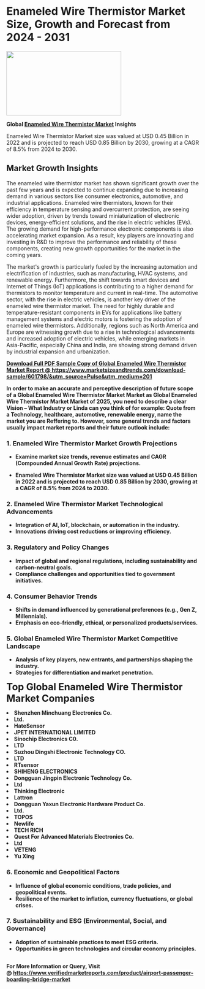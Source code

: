 <H1>Enameled Wire Thermistor Market Size, Growth and Forecast from 2024 - 2031</H1><img class="aligncenter size-medium wp-image-584254" src="https://thirdeyenews.in/wp-content/uploads/2024/09/Global-Market-Research-300x168.jpeg" alt="" width="300" height="168" /><p><strong>Global&nbsp;<a href="https://www.marketsizeandtrends.com/download-sample/601798/&amp;utm_source=Pulse&amp;utm_medium=201">Enameled Wire Thermistor Market</a> Insights</strong></p><p>Enameled Wire Thermistor Market size was valued at USD 0.45 Billion in 2022 and is projected to reach USD 0.85 Billion by 2030, growing at a CAGR of 8.5% from 2024 to 2030.</p><p><h2>Market Growth Insights</h2> <p>The enameled wire thermistor market has shown significant growth over the past few years and is expected to continue expanding due to increasing demand in various sectors like consumer electronics, automotive, and industrial applications. Enameled wire thermistors, known for their efficiency in temperature sensing and overcurrent protection, are seeing wider adoption, driven by trends toward miniaturization of electronic devices, energy-efficient solutions, and the rise in electric vehicles (EVs). The growing demand for high-performance electronic components is also accelerating market expansion. As a result, key players are innovating and investing in R&D to improve the performance and reliability of these components, creating new growth opportunities for the market in the coming years.</p> <p><strong><a href="download_link"></a></strong></p> <p>The market's growth is particularly fueled by the increasing automation and electrification of industries, such as manufacturing, HVAC systems, and renewable energy. Furthermore, the shift towards smart devices and Internet of Things (IoT) applications is contributing to a higher demand for thermistors to monitor temperature and current in real-time. The automotive sector, with the rise in electric vehicles, is another key driver of the enameled wire thermistor market. The need for highly durable and temperature-resistant components in EVs for applications like battery management systems and electric motors is fostering the adoption of enameled wire thermistors. Additionally, regions such as North America and Europe are witnessing growth due to a rise in technological advancements and increased adoption of electric vehicles, while emerging markets in Asia-Pacific, especially China and India, are showing strong demand driven by industrial expansion and urbanization. <p><strong><a href="get_more_link"></p><p><span class=""><strong>Download Full PDF Sample Copy of Global Enameled Wire Thermistor Market Report</strong> @ <a href="https://www.marketsizeandtrends.com/download-sample/601798/&amp;utm_source=Pulse&amp;utm_medium=201" target="_blank">https://www.marketsizeandtrends.com/download-sample/601798/&amp;utm_source=Pulse&amp;utm_medium=201</a></span></p><p>In order to make an accurate and perceptive description of future scope of a Global&nbsp;Enameled Wire Thermistor Market Market as Global&nbsp;Enameled Wire Thermistor Market Market of 2025, you need to describe a clear Vision &ndash; What Industry or Linda can you think of for example: Quote from a Technology, healthcare, automotive, renewable energy, name the market you are Reffering to. However, some general trends and factors usually impact market reports and their future outlook include:</p><h3>1.&nbsp;<strong>Enameled Wire Thermistor Market Growth Projections</strong></h3><ul><li>Examine market size trends, revenue estimates and CAGR (Compounded Annual Growth Rate) projections.</li><li><p>Enameled Wire Thermistor Market size was valued at USD 0.45 Billion in 2022 and is projected to reach USD 0.85 Billion by 2030, growing at a CAGR of 8.5% from 2024 to 2030.</p></li></ul><h3>2.&nbsp;<strong>Enameled Wire Thermistor Market Technological Advancements</strong></h3><ul><li>Integration of AI, IoT, blockchain, or automation in the industry.</li><li>Innovations driving cost reductions or improving efficiency.</li></ul><h3>3.&nbsp;<strong>Regulatory and Policy Changes</strong></h3><ul><li>Impact of global and regional regulations, including sustainability and carbon-neutral goals.</li><li>Compliance challenges and opportunities tied to government initiatives.</li></ul><h3>4.&nbsp;<strong>Consumer Behavior Trends</strong></h3><ul><li>Shifts in demand influenced by generational preferences (e.g., Gen Z, Millennials).</li><li>Emphasis on eco-friendly, ethical, or personalized products/services.</li></ul><h3>5.&nbsp;<strong>Global Enameled Wire Thermistor Market Competitive Landscape</strong></h3><ul><li>Analysis of key players, new entrants, and partnerships shaping the industry.</li><li>Strategies for differentiation and market penetration.</li></ul><p data-pm-slice="1 1 []"><span style="color: inherit; font-family: inherit; font-size: 25px;">Top Global Enameled Wire Thermistor Market Companies</span></p><div class="" data-test-id=""><p><li>Shenzhen Minchuang Electronics Co.</li><li> Ltd.</li><li> HateSensor</li><li> JPET INTERNATIONAL LIMITED</li><li> Sinochip Electronics C0.</li><li> LTD</li><li> Suzhou Dingshi Electronic Technology CO.</li><li> LTD</li><li> RTsensor</li><li> SHIHENG ELECTRONICS</li><li> Dongguan Jingpin Electronic Technology Co.</li><li> Ltd</li><li> Thinking Electronic</li><li> Lattron</li><li> Dongguan Yaxun Electronic Hardware Product Co.</li><li> Ltd.</li><li> TOPOS</li><li> Newlife</li><li> TECH RICH</li><li> Quest For Advanced Materials Electronics Co.</li><li> Ltd</li><li> VETENG</li><li> Yu Xing</li></p></div><h3>6.&nbsp;<strong>Economic and Geopolitical Factors</strong></h3><ul><li>Influence of global economic conditions, trade policies, and geopolitical events.</li><li>Resilience of the market to inflation, currency fluctuations, or global crises.</li></ul><h3>7.&nbsp;<strong>Sustainability and ESG (Environmental, Social, and Governance)</strong></h3><ul><li>Adoption of sustainable practices to meet ESG criteria.</li><li>Opportunities in green technologies and circular economy principles.</li></ul><h2><strong style="font-size: 14px;">For More Information or Query, Visit @&nbsp;</strong><a style="background-color: #ffffff; font-size: 14px;" href="https://www.marketsizeandtrends.com/report/enameled-wire-thermistor-market/" target="_blank">https://www.verifiedmarketreports.com/product/airport-passenger-boarding-bridge-market</a></h2>

